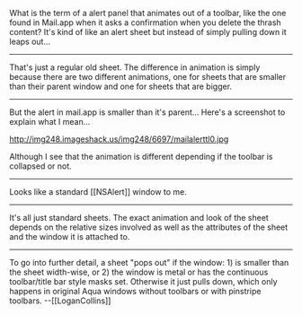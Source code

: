 What is the term of a alert panel that animates out of a toolbar, like the one found in Mail.app when it asks a confirmation when you delete the thrash content? It's kind of like an alert sheet but instead of simply pulling down it leaps out...

----
That's just a regular old sheet. The difference in animation is simply because there are two different animations, one for sheets that are smaller than their parent window and one for sheets that are bigger.

----
But the alert in mail.app is smaller than it's parent... Here's a screenshot to explain what I mean...

http://img248.imageshack.us/img248/6697/mailalerttl0.jpg

Although I see that the animation is different depending if the toolbar is collapsed or not. 

----

Looks like a standard [[NSAlert]] window to me.

----
It's all just standard sheets. The exact animation and look of the sheet depends on the relative sizes involved as well as the attributes of the sheet and the window it is attached to.

----

To go into further detail, a sheet "pops out" if the window: 1) is smaller than the sheet width-wise, or 2) the window is metal or has the continuous toolbar/title bar style masks set. Otherwise it just pulls down, which only happens in original Aqua windows without toolbars or with pinstripe toolbars. --[[LoganCollins]]